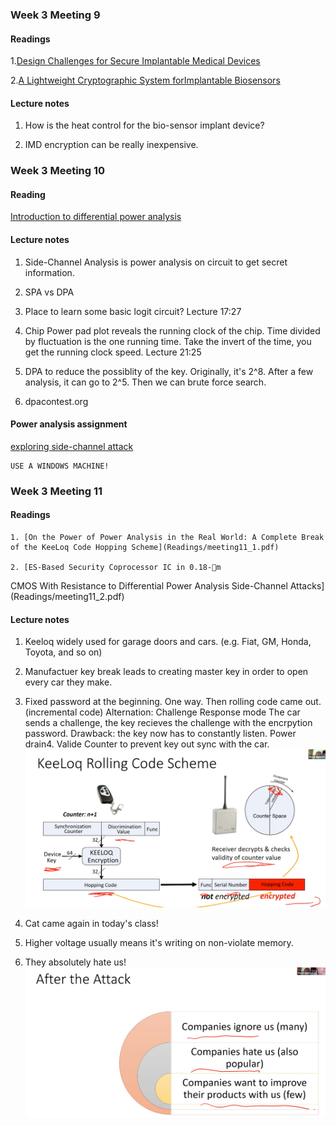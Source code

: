 ### Week 3 Meeting 9

#### Readings
1.[Design Challenges for Secure Implantable Medical Devices](Readings/week3_1.pdf)

2.[A Lightweight Cryptographic System forImplantable Biosensors](Readings/week3_2.pdf)

#### Lecture notes
1. How is the heat control for the bio-sensor implant device?

2. IMD encryption can be really inexpensive. 

### Week 3 Meeting 10

#### Reading
[Introduction to differential power analysis](Readings/week3_3.pdf)

#### Lecture notes
1. Side-Channel Analysis is power analysis on circuit to get secret information.

2. SPA vs DPA

3. Place to learn some basic logit circuit? Lecture 17:27

4. Chip Power pad plot reveals the running clock of the chip. Time divided by fluctuation is the one running time. Take the invert of the time, you get the running clock speed. Lecture 21:25

5. DPA to reduce the possiblity of the key. Originally, it's 2^8. After a few analysis, it can go to 2^5. Then we can brute force search.

6. dpacontest.org

#### Power analysis assignment
[exploring side-channel attack](../Code/PowerAnalysis/DPA-assignment.pdf)

	USE A WINDOWS MACHINE!
### Week 3 Meeting 11

#### Readings
	1. [On the Power of Power Analysis in the Real World: A Complete Break of the KeeLoq Code Hopping Scheme](Readings/meeting11_1.pdf)

	2. [ES-Based Security Coprocessor IC in 0.18-􏰇m
CMOS With Resistance to Differential Power
Analysis Side-Channel Attacks](Readings/meeting11_2.pdf)
	
#### Lecture notes
1. Keeloq widely used for garage doors and cars. (e.g. Fiat, GM, Honda, Toyota, and so on)

2. Manufactuer key break leads to creating master key in order to open every car they make.
	
3. Fixed password at the beginning. One way.
	Then rolling code came out.(incremental code)
	Alternation: Challenge Response mode
		The car sends a challenge, the key recieves the challenge with the encrpytion password.
		Drawback: the key now has to constantly listen. Power drain4. Valide Counter to prevent key out sync with the car.![counter process](images/meeting11_1.png)

5. Cat came again in today's class!

6. Higher voltage usually means it's writing on non-violate memory.

7. They absolutely hate us!![those company hate us!](images/meeting11_2.png)
